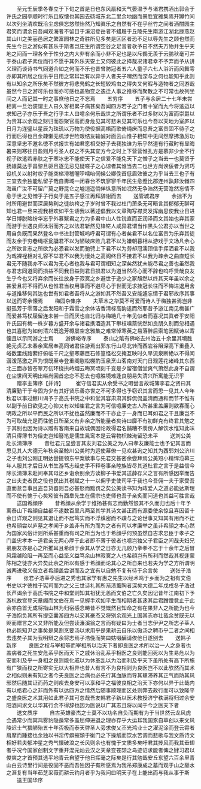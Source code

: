 <!-- { "loadSidebar": true } -->
　　至元壬辰季冬春立于下旬之首是日也东风扇和天气晏温予与诸君携酒出郭会于许氏之园亭顺时行乐且叙懐也其园去砀城东北二里余地幽而景胜宜雅集焉开罇竹间以次列坐清欢既洽尘虑俱忘悠然怡然乃知眞乐之自然有不在乎丝竹之间者酒酣园主君笑而谓余曰吾闻观海者不留目于溪沼登岳者不蜡屐于丘陵先生南游江湖北歴燕赵其山川之美丽邑居之繁富园林之奇胜所见多矣是区区者恐不足以辱先生之顾也然而先生今日之游似有甚乐于斯者岂庄生所谓空谷之足音者欤予曰不然夫万物并生乎天地之间而一理各全于性分之内大非有余而小非不足也是以斥鷃无羡于云鹏秋毫可并于泰山君子素位而行不愿乎其外乐天安土又何彼此之择哉况诸君幸不予弃而予从讲义理而谈诗书气同道合如之何而不乐也昔曾防冠者五六人童子六七人浴沂而风舞雩亦即其所居之位乐乎日用之常耳岂有以异于人者夫子喟然而深与之何也能知乎此则有以知余之所乐矣不然彼方将悲鳬鹤之长短较鸡虫之得失又何暇与造物者之同游哉虽然今日之游可乐也而亦可感也盖物变之迭迁人事之推移而聚散之不可常也故列坐间之人而记其一时之事庶他日之不忘焉
　　五穷序
　　五子与余居二十七年未尝相离一旦治装谓主人曰久客相累子病甚矣吾闻四方若子之门者十室而九今将逺迈以求知己子亦乐于吾之行乎主人曰噫余何乐哉世之所谓乐者不过多财以为富而崇爵以为贵耳以余观之财归而怨聚官高而身危见其可悲未见其可乐也今吾以天地为室庐以日月为连璧以星辰为珠玑以万物为使役据高梧而歌倚绳床而息吾之富贵固不待子之行而后得也且余疎懒无机涉世险艰结友输诚对面云山惟子相知中无间然摩拂激厉功深意坚忠不邀名徳不求报世有如君愿相交好子去我独谁为乐乎然道有行藏时有显晦暑来则寒往日盈则月亏圣人权之不失其宜方今之时上下营营惟孔方是慕非少金不行视子欲逺若赤肤之于寒冰忠不能使天下之信爱不能免天下之憎子之当去一也莫贤于扬雄莫达于昌黎且驱且逐见忌见疑嗟子之心谅者其谁当去二也世方尚谀佞者为贤巧设机关以射时权子能突梯滑稽喔吚嚅咍伺候公卿俛首低眉效彼之为乎当去三也子有三宜去余独能私留子哉自夀域一闭春台不筑寥寥千年民生愈蹙比郡连州孰非汝雠四海虽广汝不可留广莫之野昆仑之墟逍遥倘佯纵意所如冺然无争浩然无营澹然忘情不愈于世之见憎乎子行矣于是五子感泣再拜辞谢而去
　　送管城君序
　　余拙不为时所用避世而深居势利之徒纨袴之子岁时曾不我过杜门萧条无可晤言其郁郁无聊可知也君一旦来视我相欢如平生诿我以著述倡我以文章陶写襟灵发挥幽思使我业日进学日博脱略纷华忘乎外慕繄君之力为多君中山人性锐直而正润泽而文其始也弃其家而游于世遇良师沐浴而齐之以法君斩然见锋铓人咸异君谓当作黒头公君亦以当世之用自负既而果然登名中书进封管城呜呼君可谓有心者矣君不以名位富贵为乐弃其徒而友余于穷巷绳枢瓮牖君不以为陋破床败几君不以为嫌朝暮相从游戏于文场凡余心之所欲言志之所欲为必慿君以发而驰骋上下君不以为劳却冠濡顶信手挥洒君不以我为戏裸裎相对礼容不举君不以我为慢处之高阁终日不接君不以我为疎余之曲直短长君无不随我亦不以君为无心者也我与君可谓相知之深矣然犹未能尽君之善也虽然我与君志同道同而损益不同我日益则君日损君以为道当然尽心而不辞也呜呼贤哉良友生乎今也又将弃余而长往放身于寂寞之乡避世于逸少之冢頽然以终其天年虽以余之甚爱且将不得而从也惟君当权用事而不避尽心于世而无求挂冠长往而不悔进退用舍与道推移何其达也世有如君者吾将从之游如其不然吾又安能遽忘情于君邪故序其事以送而寄余懐焉
　　梅园杂集序
　　夫草木之华莫不可爱而诗人于梅独甚焉岂非挺孤芳于零落之后发阳和于霜雪之余体洁香清标高韵逺而然耶昔予游江南见梅甚广而爱甚笃杖屦留连未尝一日而厌也自北归与梅絶几十年见似者而喜况其眞者乎安阳许氏园有梅一株岁暮方盛开余与诸君携酒造其下攀枝嗅蘂恍然如良朋久别而忽相遇也其喜慰为如何清兴既逸芳樽屡空念雅集之难常悼寒英之易落醉后索笔因赋诗以寄懐且以示同游之士焉
　　游佛峪寺序
　　泰山之隂有佛峪去州治五十余里其境胜絶元贞乙未春余寓居奉高同诸君往游焉出郭东行山尽北转而西岩谷阻深高下重叠入峪数里线路萦纡俯临千尺之壑寒藤巨石修篁怪松交掩互映时久旱流泉断絶以不得闻潺湲荡激之声为恨既至寺登重阁憇松棚酌玉泉烹山茗南对天门日观莲花诸峰其东西北三面亦皆苍翠万仞环绕拱峙烟云晦冥顷刻千变是夕留宿僧堂爽气萧然此身不自谓在尘世间天明出峪尚回首恋恋不忍去也噫胜境难逢良朋易失清兴所寓能无识乎
　　赠李主簿序【并诗】
　　崔守信君实从余受书之暇尝言故城簿李君之贤曰其清廉勤干于今固为少有其好贤乐善亦世之不可多得也予窃识其言而思一见其人今年秋君以事过鲸川谒予于高氏书院之中和堂其容肃肃其辞侃侃盖清而通和而节不惟有以副予前日欲见之心抑又有以知崔君之言为可信噫廉吏古人所甚重盖廉则欲寡而心明政之所以平而民之所以不扰也虽然廉而不干亦止于一身而已耳如君之干且廉岂不为可取哉充是而往他日所至又有非余之所能量者矣诗曰靡不有初鲜克有终君其勉之于其别也因为诗以赠有客南来自故城偶因论政得君名餔糟不羡傍人解饮水惟知此味清只得簿书为俗吏岂知簮笔是儒生鳯鸾本是云霄物枳棘淹留恐未平
　　送刘公美赴长清簿序
　　昔杜君元显尝言其友刘君公美之为人曰孝友廉能士也予记其言而思见其人大德元年秋余至鲸川公美时为运使幕僚一见欢甚询之知其为西郓刘公济川之子也刘公刚正明达尝提领东平案牍事与先君交甚密余尝拜焉公美短小精悍涖幕三年人服其才后日从书生游笃志经史手不释卷事亲睦族皆尽其道杜君之言于是益信今除长清簿未赴间奉其母还乡诣余别余方读柳子书爱其送薛存义之言有所感因举而告之曰夫吏者民之役也民出其税赋之十一以佣乎吏使司平于我也今吾佣一夫于家受吾直而怠吾事且盗吾货器则吾必甚怒而黜罚之矣公美读书知为政爱人之道必能达斯理而不使有愧于心矣矧彼有西臯先生在儒宗也吏师也吾子亲炙而问道也其益可胜言哉
　　送国希顔序
　　昔希顔从余学于维扬甚有志而勤然恨其不久而归也后十年予寓泰山下希顔自益都不逺数百里凡两至其学其诗文甚正而有源委使余惊且喜因留十余日详观之则见其退让而不居笃实而不浮缜密而不疎与之论世事又知其有用而不迂也希顔尝以庐墓之孝闻于乡盖非有所为而为之者有司以孝廉举之虽非希顔之本心然为国家风俗计则所系甚重而有司之所当为也于希顔乎何预虽然自古求忠臣于孝子之门盖忠孝本一道君亲无两心厚于此者即不薄于彼者也噫岂独父子君臣之间哉夫妇兄弟朋友亦是心之所推耳且希顔于余其从学之日亦无几顾乃拳拳不忘于十余年之后冒风霜越险阻一再至而心益坚义益笃余山林寂寞之人也希顔岂有所利而然哉其视逢蒙陈相之徒亦大异矣此余之所以有感于希顔而论其心之所自来也若夫为学之方所谓明诚两进敬义偕立者希顔盖尝讲而及之宜有以自勉不复有待于余言矣
　　送张子浩序
　　张君子浩莘亭后进之秀也其家学有惠之先生以经术鸣于乡而为之祖有文伯书史以才徳推于宪司而为之父三世诗礼其所渐渍薰陶者深矣大德二年戊戌冬子浩过长芦谒余于高氏书院之中和堂则知其祖犹无恙而文伯之亡久矣因记昔年江南初下予游杭故宫登天章阁而文伯在焉一见握手欢如平生而相期者甚逺其后君蹭蹬竟止于此余亦白首无成将指山林为归宿感念畴昔不觉慨然且知命之有在果非人之所能为也今子浩抱负其所有提空囊游四方以交其豪杰又将别余观光上国其志亦壮哉余贫既无以赆而赠言之义又非所能及但尝读濂溪翁之言而有疑曰为士者当志伊尹之所志子莘人也必能知尹之事矣是果割烹要汤以求用乎是果耕云自乐以傲汤之聘币乎二者之间相去逺矣子其为我明辩之余将志焉子浩俛而笑曰姑啜醨请俟他日遂别去
　　送韩子新序
　　良医之权与宰相等而宰相所以治天下者即良医之术所以治一人之身者也盖病者之死生安危系乎医而天下之戚休治乱系乎相医之良则能回死以为生易危以为安而利及乎一身相之良则能化戚以为休革乱以为治而利及乎天下虽所处有高下所施有广狭而权之所寄实无以大相异也昔人有言不为良相则为良医岂不以此欤然而其术之相似则未有知之者今夫良医之治病也必先行其血脉而导其壅滞养其正气而防其风邪然后随其证而药之则疾去身安可以享和平之福彼良相之治天下亦何以异于此哉内有以格君心之非而外有以达四方之情然后随事顺理而区处则弊去政行而可以致隆平之盛良医之术其用如此君子其可忽哉吾友韩君子新以医术教授济宁秩满将归过余安阳酒间求文以华其行余不得辞也因为医说以广其志且将以闻于今之医天下者
　　送文质序
　　自古英雄豪杰之士莫不以功名自负而期有为于当世然云龙风虎会遇常少而冥鸿雾豹隐遁常多盖屈伸进退之理亦存乎大运耳我国豕自草创以来文风陵迟士气猥陋殆五十年否极而泰天啓圣人旁求俊乂丕光鸿业士之濯泥涂而登云霄者肩摩而踵接也余独以书淫传癖摧頽于衡门之下操觚而饮水苦调而悲歌与我文质诗文相好若夫郁冲星之秀气懐破浪之长风则余也有愧于文质多矣吁君其抟风而我其垂翅者乎况今国家创制文字重开混元灿云汉之天章变苍颉之鸟迹诏求能者俾之肄习君以俊爽之才首预其选平地青云自望于他日挥毫之际矣是行其勉哉安丘东望六百余里青山白云诗里行间是役固不恶而吾独因子有所感焉为我吊郑康成之墓而观于山之巅水之涯复有当年茹芝采薇而耕云钓月者乎为我问曰明天子在上能出而与我从事于斯
　　送王国华序

